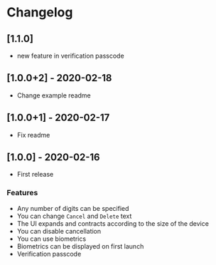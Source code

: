 # Changelog

## [1.1.0]

- new feature in verification passcode

## [1.0.0+2] - 2020-02-18

- Change example readme

## [1.0.0+1] - 2020-02-17

- Fix readme

## [1.0.0] - 2020-02-16

- First release

### Features

- Any number of digits can be specified
- You can change `Cancel` and `Delete` text
- The UI expands and contracts according to the size of the device
- You can disable cancellation
- You can use biometrics
- Biometrics can be displayed on first launch
- Verification passcode
